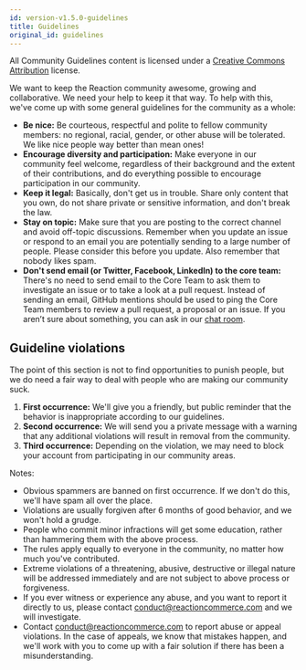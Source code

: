 ```yaml
---
id: version-v1.5.0-guidelines
title: Guidelines
original_id: guidelines
---
```

    
All Community Guidelines content is licensed under a [Creative Commons Attribution](https://creativecommons.org/licenses/by/3.0/) license.

We want to keep the Reaction community awesome, growing and collaborative. We need your help to keep it that way. To help with this, we've come up with some general guidelines for the community as a whole:

-   **Be nice:** Be courteous, respectful and polite to fellow community members: no regional, racial, gender, or other abuse will be tolerated. We like nice people way better than mean ones!
-   **Encourage diversity and participation:** Make everyone in our community feel welcome, regardless of their background and the extent of their contributions, and do everything possible to encourage participation in our community.
-   **Keep it legal:** Basically, don't get us in trouble. Share only content that you own, do not share private or sensitive information, and don't break the law.
-   **Stay on topic:** Make sure that you are posting to the correct channel and avoid off-topic discussions. Remember when you update an issue or respond to an email you are potentially sending to a large number of people. Please consider this before you update. Also remember that nobody likes spam.
-   **Don't send email (or Twitter, Facebook, LinkedIn) to the core team:** There's no need to send email to the Core Team to ask them to investigate an issue or to take a look at a pull request. Instead of sending an email, GitHub mentions should be used to ping the Core Team members to review a pull request, a proposal or an issue. If you aren’t sure about something, you can ask in our [chat room](https://gitter.im/reactioncommerce/reaction).

## **Guideline violations**

The point of this section is not to find opportunities to punish people, but we do need a fair way to deal with people who are making our community suck.

1.  **First occurrence:** We'll give you a friendly, but public reminder that the behavior is inappropriate according to our guidelines.
2.  **Second occurrence:** We will send you a private message with a warning that any additional violations will result in removal from the community.
3.  **Third occurrence:** Depending on the violation, we may need to block your account from participating in our community areas.

Notes:

-   Obvious spammers are banned on first occurrence. If we don't do this, we'll have spam all over the place.
-   Violations are usually forgiven after 6 months of good behavior, and we won't hold a grudge.
-   People who commit minor infractions will get some education, rather than hammering them with the above process.
-   The rules apply equally to everyone in the community, no matter how much you've contributed.
-   Extreme violations of a threatening, abusive, destructive or illegal nature will be addressed immediately and are not subject to above process or forgiveness.
-   If you ever witness or experience any abuse, and you want to report it directly to us, please contact [conduct@reactioncommerce.com](mailto:abuse@reactioncommerce.com) and we will investigate.
-   Contact [conduct@reactioncommerce.com](mailto:abuse@reactioncommerce.com) to report abuse or appeal violations. In the case of appeals, we know that mistakes happen, and we'll work with you to come up with a fair solution if there has been a misunderstanding.
